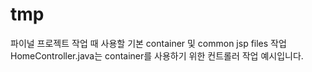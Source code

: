 # tmp


파이널 프로젝트 작업 때 사용할 기본 container 및 common jsp files 작업
HomeController.java는 container를 사용하기 위한 컨트롤러 작업 예시입니다.

